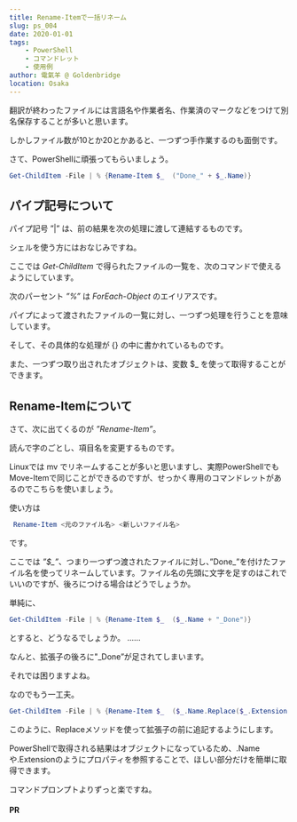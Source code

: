 ```yaml
---
title: Rename-Itemで一括リネーム
slug: ps_004
date: 2020-01-01
tags:
    - PowerShell
    - コマンドレット
    - 使用例
author: 電氣羊 @ Goldenbridge
location: Osaka
---
```


翻訳が終わったファイルには言語名や作業者名、作業済のマークなどをつけて別名保存することが多いと思います。

しかしファイル数が10とか20とかあると、一つずつ手作業するのも面倒です。

さて、PowerShellに頑張ってもらいましょう。

```powershell
Get-ChildItem -File | % {Rename-Item $_  ("Done_" + $_.Name)}
```

## パイプ記号について
パイプ記号 ”|” は、前の結果を次の処理に渡して連結するものです。

シェルを使う方にはおなじみですね。

ここでは *Get-ChildItem* で得られたファイルの一覧を、次のコマンドで使えるようにしています。

 次のパーセント *”%”* は *ForEach-Object* のエイリアスです。

パイプによって渡されたファイルの一覧に対し、一つずつ処理を行うことを意味しています。

そして、その具体的な処理が {} の中に書かれているものです。

また、一つずつ取り出されたオブジェクトは、変数 $_ を使って取得することができます。

## Rename-Itemについて 
さて、次に出てくるのが *”Rename-Item”*。

読んで字のごとし、項目名を変更するものです。

Linuxでは mv でリネームすることが多いと思いますし、実際PowerShellでもMove-Itemで同じことができるのですが、せっかく専用のコマンドレットがあるのでこちらを使いましょう。
 

使い方は

```powershell
 Rename-Item <元のファイル名> <新しいファイル名>
```

です。

ここでは *”$_”*、つまり一つずつ渡されたファイルに対し、”Done_”を付けたファイル名を使ってリネームしています。ファイル名の先頭に文字を足すのはこれでいいのですが、後ろにつける場合はどうでしょうか。

 単純に、

```powershell
Get-ChildItem -File | % {Rename-Item $_  ($_.Name + "_Done")}
```

とすると、どうなるでしょうか。
……

なんと、拡張子の後ろに"_Done”が足されてしまいます。

それでは困りますよね。

なのでもう一工夫。

```powershell
Get-ChildItem -File | % {Rename-Item $_  ($_.Name.Replace($_.Extension, ("_Done" + $_.Extension)))}
```

このように、Replaceメソッドを使って拡張子の前に追記するようにします。

PowerShellで取得される結果はオブジェクトになっているため、.Nameや.Extensionのようにプロパティを参照することで、ほしい部分だけを簡単に取得できます。

コマンドプロンプトよりずっと楽ですね。

#### PR
<ad-set :ad="'ps'" />

<link-to></link-to>
